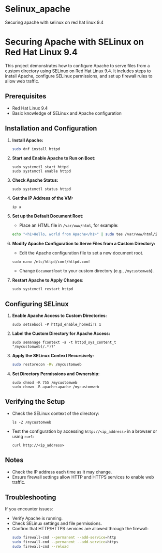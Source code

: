 # Selinux_apache
Securing apache with selinux on red hat linux 9.4
# Securing Apache with SELinux on Red Hat Linux 9.4

This project demonstrates how to configure Apache to serve files from a custom directory using SELinux on Red Hat Linux 9.4. It includes steps to install Apache, configure SELinux permissions, and set up firewall rules to allow web traffic.

## Prerequisites

- Red Hat Linux 9.4
- Basic knowledge of SELinux and Apache configuration

## Installation and Configuration

1. **Install Apache:**
    ```bash
    sudo dnf install httpd
    ```

2. **Start and Enable Apache to Run on Boot:**
    ```
    sudo systemctl start httpd
    sudo systemctl enable httpd
    ```

3. **Check Apache Status:**
    ```
    sudo systemctl status httpd
    ```

4. **Get the IP Address of the VM:**
    ```
    ip a
    ```

5. **Set up the Default Document Root:**
    - Place an HTML file in `/var/www/html`, for example:
    ```bash
    echo "<h1>Hello, world from Apache</h1>" | sudo tee /var/www/html/index.html
    ```

6. **Modify Apache Configuration to Serve Files from a Custom Directory:**
    - Edit the Apache configuration file to set a new document root.
    ```
    sudo nano /etc/httpd/conf/httpd.conf
    ```
    - Change `DocumentRoot` to your custom directory (e.g., `/mycustomweb`).

7. **Restart Apache to Apply Changes:**
    ```
    sudo systemctl restart httpd
    ```

## Configuring SELinux

1. **Enable Apache Access to Custom Directories:**
    ```
    sudo setsebool -P httpd_enable_homedirs 1
    ```

2. **Label the Custom Directory for Apache Access:**
    ```
    sudo semanage fcontext -a -t httpd_sys_content_t "/mycustomweb(/.*)?"
    ```

3. **Apply the SELinux Context Recursively:**
    ```bash
    sudo restorecon -Rv /mycustomweb
    ```

4. **Set Directory Permissions and Ownership:**
    ```
    sudo chmod -R 755 /mycustomweb
    sudo chown -R apache:apache /mycustomweb
    ```

## Verifying the Setup

- Check the SELinux context of the directory:
    ```
    ls -Z /mycustomweb
    ```
- Test the configuration by accessing `http://<ip_address>` in a browser or using `curl`:
    ```
    curl http://<ip_address>
    ```

## Notes

- Check the IP address each time as it may change.
- Ensure firewall settings allow HTTP and HTTPS services to enable web traffic.

## Troubleshooting

If you encounter issues:
- Verify Apache is running.
- Check SELinux settings and file permissions.
- Confirm that HTTP/HTTPS services are allowed through the firewall:
    ```bash
    sudo firewall-cmd --permanent --add-service=http
    sudo firewall-cmd --permanent --add-service=https
    sudo firewall-cmd --reload
    ```


